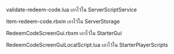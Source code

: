 validate-redeem-code.lua เอาไว้ใน ServerScriptService

item-redeem-code.rbxm เอาไว้ใน ServerStorage

RedeemCodeScreenGui.rbxm เอาไว้ใน StarterGui

RedeemCodeScreenGuiLocalScript.lua เอาไว้ใน StarterPlayerScripts
